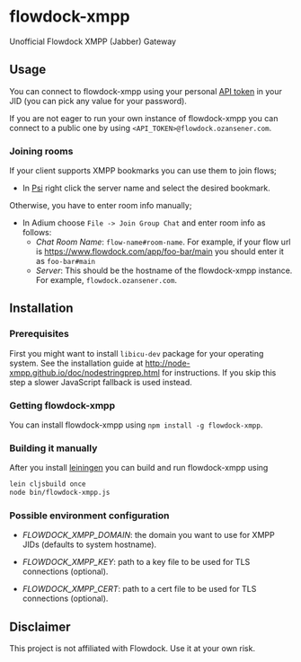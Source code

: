 flowdock-xmpp
=============

Unofficial Flowdock XMPP (Jabber) Gateway

## Usage

You can connect to flowdock-xmpp using your personal
[API token](https://www.flowdock.com/account/tokens) in your JID (you can pick
any value for your password).

If you are not eager to run your own instance of flowdock-xmpp you can connect
to a public one by using `<API_TOKEN>@flowdock.ozansener.com`.

### Joining rooms

If your client supports XMPP bookmarks you can use them to join flows;

- In [Psi](http://psi-im.org/) right click the server name and select the
  desired bookmark.

Otherwise, you have to enter room info manually;

- In Adium choose `File -> Join Group Chat` and enter room info as follows:
    * *Chat Room Name*: `flow-name#room-name`. For example, if your flow url is
    https://www.flowdock.com/app/foo-bar/main you should enter it as
    `foo-bar#main`
    * *Server*: This should be the hostname of the flowdock-xmpp instance. For
    example, `flowdock.ozansener.com`.


## Installation

### Prerequisites

First you might want to install `libicu-dev` package for your operating
system. See the installation guide at
http://node-xmpp.github.io/doc/nodestringprep.html for instructions. If you
skip this step a slower JavaScript fallback is used instead.


### Getting flowdock-xmpp

You can install flowdock-xmpp using `npm install -g flowdock-xmpp`.

### Building it manually

After you install [leiningen](http://leiningen.org/) you can build and run
flowdock-xmpp using
```sh
lein cljsbuild once
node bin/flowdock-xmpp.js
```

### Possible environment configuration

- *FLOWDOCK_XMPP_DOMAIN*: the domain you want to use for XMPP JIDs (defaults to
system hostname).

- *FLOWDOCK_XMPP_KEY*: path to a key file to be used for TLS connections
(optional).

- *FLOWDOCK_XMPP_CERT*: path to a cert file to be used for TLS connections
(optional).


## Disclaimer

This project is not affiliated with Flowdock. Use it at your own risk.
